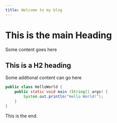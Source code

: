 ```yaml
---
title: Welcome to my blog
---
```


# This is the main Heading

Some content goes here

## This is a H2 heading

Some addtional content can go here

```java
public class HelloWorld {
    public static void main (String[] args) {
        System.out.println("Hello World!");
    }
}
```

This is the end.